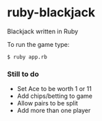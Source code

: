 ruby-blackjack
==============

Blackjack written in Ruby

To run the game type:

    $ ruby app.rb

### Still to do

- Set Ace to be worth 1 or 11
- Add chips/betting to game
- Allow pairs to be split
- Add more than one player
